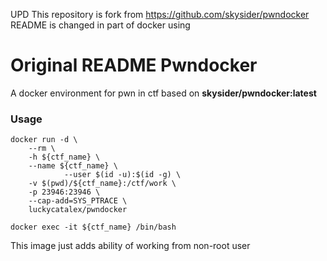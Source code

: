 UPD This repository is fork from https://github.com/skysider/pwndocker
README is changed in part of docker using

Original README
Pwndocker
=========
A docker environment for pwn in ctf based on **skysider/pwndocker:latest**

### Usage

	docker run -d \
		--rm \
		-h ${ctf_name} \
		--name ${ctf_name} \
                --user $(id -u):$(id -g) \
		-v $(pwd)/${ctf_name}:/ctf/work \
		-p 23946:23946 \
		--cap-add=SYS_PTRACE \
		luckycatalex/pwndocker
	
	docker exec -it ${ctf_name} /bin/bash

This image just adds ability of working from non-root user
